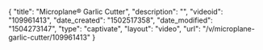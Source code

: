 {
    "title": "Microplane&reg; Garlic Cutter",
    "description": "",
    "videoid": "109961413",
    "date_created": "1502517358",
    "date_modified": "1504273147",
    "type": "captivate",
    "layout": "video",
    "url": "\/v\/microplane-garlic-cutter\/109961413"
}